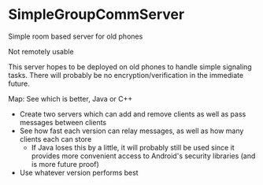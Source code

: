 # SimpleGroupCommServer
Simple room based server for old phones

Not remotely usable

This server hopes to be deployed on old phones to handle simple signaling tasks. There will probably be no encryption/verification in the immediate future.

Map:
See which is better, Java or C++
- Create two servers which can add and remove clients as well as pass messages between clients
- See how fast each version can relay messages, as well as how many clients each can store
  - If Java loses this by a little, it will probably still be used since it provides more convenient access to Android's security libraries (and is more future proof)
- Use whatever version performs best
